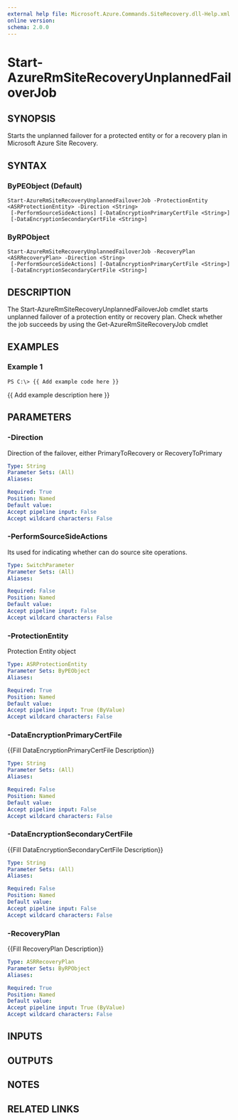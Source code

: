 ```yaml
---
external help file: Microsoft.Azure.Commands.SiteRecovery.dll-Help.xml
online version: 
schema: 2.0.0
---
```


# Start-AzureRmSiteRecoveryUnplannedFailoverJob
## SYNOPSIS
Starts the unplanned failover for a protected entity or for a recovery plan in Microsoft Azure Site Recovery.

## SYNTAX

### ByPEObject (Default)
```
Start-AzureRmSiteRecoveryUnplannedFailoverJob -ProtectionEntity <ASRProtectionEntity> -Direction <String>
 [-PerformSourceSideActions] [-DataEncryptionPrimaryCertFile <String>]
 [-DataEncryptionSecondaryCertFile <String>]
```

### ByRPObject
```
Start-AzureRmSiteRecoveryUnplannedFailoverJob -RecoveryPlan <ASRRecoveryPlan> -Direction <String>
 [-PerformSourceSideActions] [-DataEncryptionPrimaryCertFile <String>]
 [-DataEncryptionSecondaryCertFile <String>]
```

## DESCRIPTION
The Start-AzureRmSiteRecoveryUnplannedFailoverJob cmdlet starts unplanned failover of a protection entity or recovery plan.
Check whether the job succeeds by using the Get-AzureRmSiteRecoveryJob cmdlet

## EXAMPLES

### Example 1
```
PS C:\> {{ Add example code here }}
```

{{ Add example description here }}

## PARAMETERS

### -Direction
Direction of the failover, either PrimaryToRecovery or RecoveryToPrimary

```yaml
Type: String
Parameter Sets: (All)
Aliases: 

Required: True
Position: Named
Default value: 
Accept pipeline input: False
Accept wildcard characters: False
```

### -PerformSourceSideActions
Its used for indicating whether can do source site operations.

```yaml
Type: SwitchParameter
Parameter Sets: (All)
Aliases: 

Required: False
Position: Named
Default value: 
Accept pipeline input: False
Accept wildcard characters: False
```

### -ProtectionEntity
Protection Entity object

```yaml
Type: ASRProtectionEntity
Parameter Sets: ByPEObject
Aliases: 

Required: True
Position: Named
Default value: 
Accept pipeline input: True (ByValue)
Accept wildcard characters: False
```

### -DataEncryptionPrimaryCertFile
{{Fill DataEncryptionPrimaryCertFile Description}}

```yaml
Type: String
Parameter Sets: (All)
Aliases: 

Required: False
Position: Named
Default value: 
Accept pipeline input: False
Accept wildcard characters: False
```

### -DataEncryptionSecondaryCertFile
{{Fill DataEncryptionSecondaryCertFile Description}}

```yaml
Type: String
Parameter Sets: (All)
Aliases: 

Required: False
Position: Named
Default value: 
Accept pipeline input: False
Accept wildcard characters: False
```

### -RecoveryPlan
{{Fill RecoveryPlan Description}}

```yaml
Type: ASRRecoveryPlan
Parameter Sets: ByRPObject
Aliases: 

Required: True
Position: Named
Default value: 
Accept pipeline input: True (ByValue)
Accept wildcard characters: False
```

## INPUTS

## OUTPUTS

## NOTES

## RELATED LINKS

